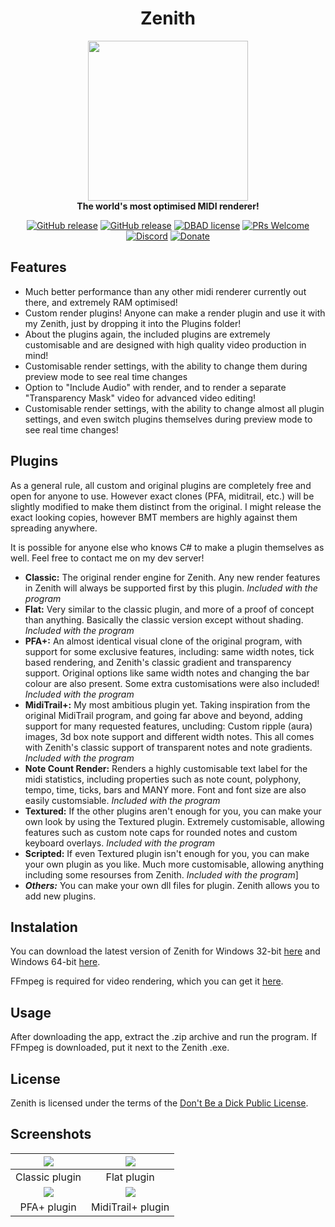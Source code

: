 <h1 align="center">Zenith</h1>

<p align="center">
    <img src="https://i.imgur.com/jshhiL3.png" width="256" />
    <br />
    <strong>The world's most optimised MIDI renderer!</strong>
</p>

<p align="center">
    <a href="https://github.com/arduano/Zenith-MIDI/releases/"><img src="https://img.shields.io/github/release/arduano/Zenith-MIDI.svg?style=flat-square" alt="GitHub release"></a>
    <a href="https://github.com/arduano/Zenith-MIDI/releases/"><img src="https://img.shields.io/github/downloads/arduano/Zenith-MIDI/total.svg?style=flat-square" alt="GitHub release"></a>
    <a href="https://github.com/arduano/Zenith-MIDI/blob/master/LICENSE"><img src="https://img.shields.io/badge/license-DBAD-blue.svg?style=flat-square?style=flat-square" alt="DBAD license"></a>
    <a href="http://makeapullrequest.com"><img src="https://img.shields.io/badge/PRs-welcome-brightgreen.svg?style=flat-square" alt="PRs Welcome"></a>
    <a href="https://discord.gg/Aj4cb5"><img src="https://img.shields.io/discord/549344616210628609.svg?color=7289DA&style=flat-square" alt="Discord"></a>
    <a href="https://www.paypal.com/cgi-bin/webscr?cmd=_s-xclick&hosted_button_id=M9XRCSPYSMBCA&source=url"><img src="https://img.shields.io/badge/Donate-PayPal-green.svg?style=flat-square" alt="Donate"></a>
</p>

## Features
- Much better performance than any other midi renderer currently out there, and extremely RAM optimised!
- Custom render plugins! Anyone can make a render plugin and use it with my Zenith, just by dropping it into the Plugins folder!
- About the plugins again, the included plugins are extremely customisable and are designed with high quality video production in mind!
- Customisable render settings, with the ability to change them during preview mode to see real time changes
- Option to "Include Audio" with render, and to render a separate "Transparency Mask" video for advanced video editing!
- Customisable render settings, with the ability to change almost all plugin settings, and even switch plugins themselves during preview mode to see real time changes! 

## Plugins
As a general rule, all custom and original plugins are completely free and open for anyone to use. However exact clones (PFA, miditrail, etc.) will be slightly modified to make them distinct from the original. I might release the exact looking copies, however BMT members are highly against them spreading anywhere.

It is possible for anyone else who knows C# to make a plugin themselves as well. Feel free to contact me on my dev server! 

- **Classic:** The original render engine for Zenith. Any new render features in Zenith will always be supported first by this plugin. *Included with the program*
- **Flat:** Very similar to the classic plugin, and more of a proof of concept than anything. Basically the classic version except without shading. *Included with the program*
- **PFA+:** An almost identical visual clone of the original program, with support for some exclusive features, including: same width notes, tick based rendering, and Zenith's classic gradient and transparency support. Original options like same width notes and changing the bar colour are also present. Some extra customisations were also included! *Included with the program*
- **MidiTrail+:**  My most ambitious plugin yet. Taking inspiration from the original MidiTrail program, and going far above and beyond, adding support for many requested features, uncluding: Custom ripple (aura) images, 3d box note support and different width notes. This all comes with Zenith's classic support of transparent notes and note gradients. *Included with the program*
- **Note Count Render:** Renders a highly customisable text label for the midi statistics, including properties such as note count, polyphony, tempo, time, ticks, bars and MANY more. Font and font size are also easily customsiable. *Included with the program*
- **Textured:** If the other plugins aren't enough for you, you can make your own look by using the Textured plugin. Extremely customisable, allowing features such as custom note caps for rounded notes and custom keyboard overlays. *Included with the program*
- **Scripted:** If even Textured plugin isn't enough for you, you can make your own plugin as you like. Much more customisable, allowing anything including some resourses from Zenith. *Included with the program*]
- ***Others:*** You can make your own dll files for plugin. Zenith allows you to add new plugins.

## Instalation
You can download the latest version of Zenith for Windows 32-bit [here](https://github.com/arduano/Zenith-MIDI/releases/latest/download/Zenithx86.zip) and Windows 64-bit [here](https://github.com/arduano/Zenith-MIDI/releases/latest/download/Zenithx64.zip).

FFmpeg is required for video rendering, which you can get it [here](https://ffmpeg.zeranoe.com/builds/).

## Usage
After downloading the app, extract the .zip archive and run the program. If FFmpeg is downloaded, put it next to the Zenith .exe.

## License
Zenith is licensed under the terms of the [Don't Be a Dick Public License](https://github.com/arduano/Zenith-MIDI/blob/master/LICENSE).

## Screenshots
|  ![](https://arduano.github.io/Zenith-MIDI/dist/bmr/assets/plugins/classic.png)  |  ![](https://arduano.github.io/Zenith-MIDI/dist/bmr/assets/plugins/flat.png)
| :------------: | :------------: |
|  Classic plugin  | Flat plugin  |
|  ![](https://arduano.github.io/Zenith-MIDI/dist/bmr/assets/plugins/pfa.png)  |  ![](https://arduano.github.io/Zenith-MIDI/dist/bmr/assets/plugins/miditrail.png)
| PFA+ plugin  | MidiTrail+ plugin  |
